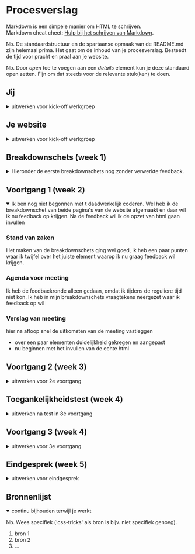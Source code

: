 # Procesverslag
Markdown is een simpele manier om HTML te schrijven.  
Markdown cheat cheet: [Hulp bij het schrijven van Markdown](https://github.com/adam-p/markdown-here/wiki/Markdown-Cheatsheet).

Nb. De standaardstructuur en de spartaanse opmaak van de README.md zijn helemaal prima. Het gaat om de inhoud van je procesverslag. Besteedt de tijd voor pracht en praal aan je website.

Nb. Door *open* toe te voegen aan een *details* element kun je deze standaard open zetten. Fijn om dat steeds voor de relevante stuk(ken) te doen.





## Jij

<details>
<summary>uitwerken voor kick-off werkgroep</summary>

### Auteur:
Luca Kleene

#### Je startniveau:
Blauw

#### Je focus:
Responsive plane

</details>





## Je website

<details>
<summary>uitwerken voor kick-off werkgroep</summary>

### Je opdracht:
https://www.debijenkorf.nl/inspiratie/wonen/eten-drinken
https://www.debijenkorf.nl/inspiratie/wonen/tips-om-voedselverspilling-te-voorkomen

#### Screenshot(s) van de eerste pagina (small screen):
Homepage  
<img src="images/inspiratie.PNG" width="375px" alt="screenshot inspiratiepagina bijenkorf">
<img src="images/inspiratie2.PNG" width="375px" alt="screenshot inspiratiepagina bijenkorf">


#### Screenshot(s) van de tweede pagina (small screen):
Inspiratie wonen  
<img src="images/zerowaste.PNG" width="375px" alt="screenshot zerowaste bijenkorf">
<img src="images/zerowaste2.PNG" width="375px" alt="screenshot zerowaste bijenkorf">

</details>



## Breakdownschets (week 1)

<details>
<summary>Hieronder de eerste breakdownschets nog zonder verwerkte feedback.</summary>

### de hele pagina:
<img src="images/breakdownschets1.PNG" width="375px" alt="breakdown van de hele pagina">

### dynamisch deel (bijv menu):
<img src="images/breakdownschets2.PNG" width="375px" alt="breakdown van tweede pagina">

</details>





## Voortgang 1 (week 2)

<details open>
<summary>Ik ben nog niet begonnen met t daadwerkelijk coderen. Wel heb ik de breakdownschet van beide pagina's van de website afgemaakt en daar wil ik nu feedback op krijgen. Na de feedback wil ik de opzet van html gaan invullen</summary>

### Stand van zaken
Het maken van de breakdownschets ging wel goed, ik heb een paar punten waar ik twijfel over het juiste element waarop ik nu graag feedback wil krijgen.


### Agenda voor meeting
Ik heb de feedbackronde alleen gedaan, omdat ik tijdens de reguliere tijd niet kon. Ik heb in mijn breakdownschets vraagtekens neergezet waar ik feedback op wil

### Verslag van meeting
hier na afloop snel de uitkomsten van de meeting vastleggen

- over een paar elementen duidelijkheid gekregen en aangepast
- nu beginnen met het invullen van de echte html
</details>





## Voortgang 2 (week 3)

<details>
<summary>uitwerken voor 2e voortgang</summary>

### Stand van zaken
hier dit ging goed & dit was lastig (neem ook screenshots op van delen van je website en code)


### Agenda voor meeting
samen met je groepje opstellen

| student 1      | student 2          | student 3    | student 4        |
| ---            | ---                | ---          | ---              |
| dit bespreken  | en dit             | en ik dit    | en dan ik dat    |
| en dat ook nog | dit als er tijd is | nog een punt | dit wil ik zeker |
| ...            | ...                | ...          | ...              |


### Verslag van meeting
hier na afloop snel de uitkomsten van de meeting vastleggen

- punt 1
- punt 2
- nog een punt
- ...

</details>





## Toegankelijkheidstest (week 4)

<details>
<summary>uitwerken na test in 8e voortgang</summary>

### Bevindingen
Lijst met je bevindingen die in de test naar voren kwamen:

#### Titel eerste bevinding
Hier korte omschrijving (met indien nodig een afbeelding)

Hier een omschrijving van hoe het opgelost kan worden (met indien nodig een afbeelding)


#### Titel tweede bevinding.
Hier korte omschrijving (met indien nodig een afbeelding)

Hier een omschrijving van hoe het opgelost kan worden (met indien nodig een afbeelding)


#### Titel volgende bevinding.
Hier korte omschrijving (met indien nodig een afbeelding)

Hier een omschrijving van hoe het opgelost kan worden (met indien nodig een afbeelding)


#### Titel nog een bevinding.
Hier korte omschrijving (met indien nodig een afbeelding)

Hier een omschrijving van hoe het opgelost kan worden (met indien nodig een afbeelding)

</details>





## Voortgang 3 (week 4)

<details>
<summary>uitwerken voor 3e voortgang</summary>

### Stand van zaken
hier dit ging goed & dit was lastig (neem ook screenshots op van delen van je website en code)


### Agenda voor meeting
samen met je groepje opstellen

| student 1      | student 2          | student 3    | student 4        |
| ---            | ---                | ---          | ---              |
| dit bespreken  | en dit             | en ik dit    | en dan ik dat    |
| en dat ook nog | dit als er tijd is | nog een punt | dit wil ik zeker |
| ...            | ...                | ...          | ...              |


### Verslag van meeting
hier na afloop snel de uitkomsten van de meeting vastleggen

- punt 1
- punt 2
- nog een punt
- ...

</details>





## Eindgesprek (week 5)

<details>
<summary>uitwerken voor eindgesprek</summary>

### Stand van zaken
hier dit ging goed & dit was lastig (neem ook screenshots op van delen van je website en code)

### Screenshot(s)

hier screenshot(s) van je eindresultaat

</details>





## Bronnenlijst

<details open>
<summary>continu bijhouden terwijl je werkt</summary>

Nb. Wees specifiek ('css-tricks' als bron is bijv. niet specifiek genoeg).

1. bron 1
2. bron 2
3. ...

</details>
